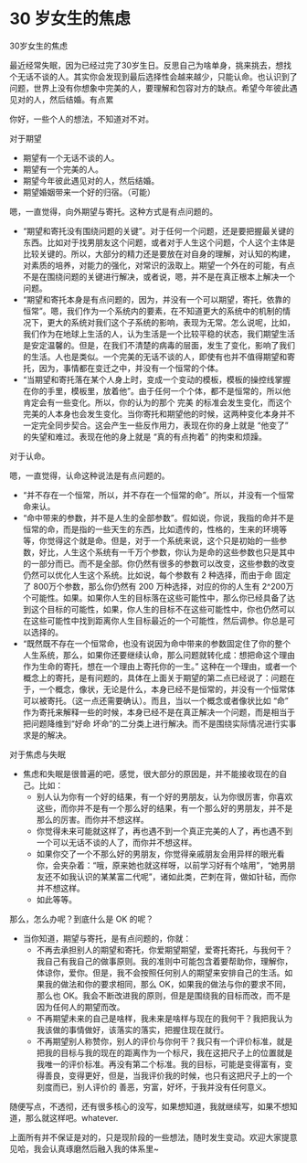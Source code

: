 # 30 岁女生的焦虑

30岁女生的焦虑

最近经常失眠，因为已经过完了30岁生日。反思自己为啥单身，挑来挑去，想找个无话不谈的人。其实你会发现到最后选择性会越来越少，只能认命。也认识到了问题，世界上没有你想象中完美的人，要理解和包容对方的缺点。希望今年彼此遇见对的人，然后结婚。有点累


你好，一些个人的想法，不知道对不对。

对于期望

- 期望有一个无话不谈的人。
- 期望有一个完美的人。
- 期望今年彼此遇见对的人，然后结婚。
- 期望婚姻带来一个好的归宿。（可能）

嗯，一直觉得，向外期望与寄托。这种方式是有点问题的。

- “期望和寄托没有围绕问题的关键”。对于任何一个问题，还是要把握最关键的东西。比如对于找男朋友这个问题，或者对于人生这个问题，个人这个主体是比较关键的。所以，大部分的精力还是要放在对自身的理解，对认知的构建，对素质的培养，对能力的强化，对常识的汲取上。期望一个外在的可能，有点不是在围绕问题的关键进行解决，或者说，嗯，并不是在真正根本上解决一个问题。
- “期望和寄托本身是有点问题的，因为，并没有一个可以期望，寄托，依靠的恒常”。嗯，我们作为一个系统内的要素，在不知道更大的系统中的机制的情况下，更大的系统对我们这个子系统的影响，表现为无常。怎么说呢，比如，我们作为在地球上生活的人，认为生活是一个比较平稳的状态，我们期望生活是安定温馨的。但是，在我们不清楚的病毒的层面，发生了变化，影响了我们的生活。人也是类似。一个完美的无话不谈的人，即使有也并不值得期望和寄托，因为，事情都在变迁之中，并没有一个恒常的个体。
- “当期望和寄托落在某个人身上时，变成一个变动的模板，模板的操控线掌握在你的手里，模板里，放着他”。由于任何一个个体，都不是恒常的，所以他肯定会有一些变化。所以，你的认为的那个 完美 的标准会发生变化，而这个完美的人本身也会发生变化。当你寄托和期望他的时候，这两种变化本身并不一定完全同步契合。这会产生一些反作用力，表现在你的身上就是 “他变了” 的失望和难过。表现在他的身上就是 “真的有点拘着” 的拘束和烦躁。

对于认命。

嗯，一直觉得，认命这种说法是有点问题的。

- “并不存在一个恒常，所以，并不存在一个恒常的命”。所以，并没有一个恒常命来认。
- “命中带来的参数，并不是人生的全部参数”。假如说，你说，我指的命并不是恒常的命，而是指的一些天生的东西，比如遗传的，性格的，生来的环境等等，你觉得这个就是命。但是，对于一个系统来说，这个只是初始的一些参数，好比，人生这个系统有一千万个参数，你认为是命的这些参数也只是其中的一部分而已。而不是全部。你仍然有很多的参数可以改变，这些参数的改变仍然可以优化人生这个系统。比如说，每个参数有 2 种选择，而由于命 固定了 800万个参数，那么你仍然有 200 万种选择，对应的你的人生有 2^200万 个可能性。如果。如果你人生的目标落在这些可能性中，那么你已经具备了达到这个目标的可能性，如果，你人生的目标不在这些可能性中，你也仍然可以在这些可能性中找到距离你人生目标最近的一个可能性，然后调参。你总是可以选择的。
- “既然既不存在一个恒常命，也没有说因为命中带来的参数固定住了你的整个人生系统，那么，如果你还要继续认命，那么问题就转化成：想把命这个理由作为生命的寄托，想在一个理由上寄托你的一生。” 这种在一个理由，或者一个概念上的寄托，是有问题的，具体在上面关于期望的第二点已经说了：问题在于，一个概念，像状，无论是什么，本身已经不是恒常的，并没有一个恒常体可以被寄托。（这一点还需要确认）。而且，当以一个概念或者像状比如 “命” 作为寄托来解释一些的时候，本身已经不是在真正解决一个问题，而是相当于把问题降维到“好命 坏命”的二分类上进行解决。而不是围绕实际情况进行实事求是的解决。


对于焦虑与失眠

- 焦虑和失眠是很普遍的吧，感觉，很大部分的原因是，并不能接收现在的自己。比如：
  - 别人认为你有一个好的结果，有一个好的男朋友，认为你很厉害，你喜欢这些，而你并不是有一个那么好的结果，有一个那么好的男朋友，并不是那么的厉害。而你并不想这样。
  - 你觉得未来可能就这样了，再也遇不到一个真正完美的人了，再也遇不到一个可以无话不谈的人了，而你并不想这样。
  - 如果你交了一个不那么好的男朋友，你觉得亲戚朋友会用异样的眼光看你，会夹杂着：“哦，原来她也就这样呀，以前学习好有个啥用”，“她男朋友还不如我认识的某某富二代呢”，诸如此类，芒刺在背，做如针毡，而你并不想这样。
  - 如此等等。

那么，怎么办呢？到底什么是 OK 的呢？

- 当你知道，期望与寄托，是有点问题的，你就：
  - 不再去承担别人的期望和寄托，你爱期望期望，爱寄托寄托，与我何干？我自己有我自己的做事原则。我的准则中可能包含着要帮助你，理解你，体谅你，爱你。但是，我不会按照任何别人的期望来安排自己的生活。如果我的做法和你的要求相同，那么 OK，如果我的做法与你的要求不同，那么也 OK。我会不断改进我的原则，但是是围绕我的目标而改，而不是因为任何人的期望而改。
  - 不再期望未来的自己是啥样，我未来是啥样与现在的我何干？我把我认为我该做的事情做好，该落实的落实，把握住现在就行。
  - 不再期望别人称赞你，别人的评价与你何干？我只有一个评价标准，就是把我的目标与我的现在的距离作为一个标尺，我在这把尺子上的位置就是我唯一的评价标准。再没有第二个标准。我的目标，可能是变得富有，变得善良，变得更好，但是，当我评价我的时候，也只有这把尺子上的一个刻度而已，别人评价的 善恶，穷富，好坏，于我并没有任何意义。

随便写点，不透彻，还有很多核心的没写，如果想知道，我就继续写，如果不想知道，那么就这样吧。whatever.

上面所有并不保证是对的，只是现阶段的一些想法，随时发生变动。欢迎大家提意见哈，我会认真琢磨然后融入我的体系里~



